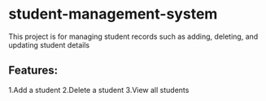 # student-management-system

This project is for managing student records such as adding, deleting, and updating student details

## Features:
1.Add a student
2.Delete a student
3.View all students
